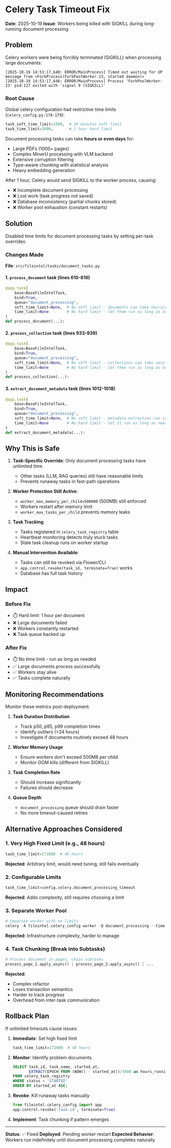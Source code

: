 # Celery Task Timeout Fix

**Date**: 2025-10-19
**Issue**: Workers being killed with SIGKILL during long-running document processing

## Problem

Celery workers were being forcibly terminated (SIGKILL) when processing large documents:

```
[2025-10-19 14:53:17,640: ERROR/MainProcess] Timed out waiting for UP message from <ForkProcess(ForkPoolWorker-23, started daemon)>
[2025-10-19 14:53:17,646: ERROR/MainProcess] Process 'ForkPoolWorker-23' pid:127 exited with 'signal 9 (SIGKILL)'
```

### Root Cause

Global celery configuration had restrictive time limits (`celery_config.py:178-179`):

```python
task_soft_time_limit=1800,  # 30 minutes soft limit
task_time_limit=3600,       # 1 hour hard limit
```

Document processing tasks can take **hours or even days** for:
- Large PDFs (1000+ pages)
- Complex MinerU processing with VLM backend
- Extensive corruption filtering
- Type-aware chunking with statistical analysis
- Heavy embedding generation

After 1 hour, Celery would send SIGKILL to the worker process, causing:
- ❌ Incomplete document processing
- ❌ Lost work (task progress not saved)
- ❌ Database inconsistency (partial chunks stored)
- ❌ Worker pool exhaustion (constant restarts)

## Solution

Disabled time limits for document processing tasks by setting per-task overrides.

### Changes Made

**File**: `src/fileintel/tasks/document_tasks.py`

#### 1. `process_document` task (lines 610-616)

```python
@app.task(
    base=BaseFileIntelTask,
    bind=True,
    queue="document_processing",
    soft_time_limit=None,  # No soft limit - documents can take hours/days
    time_limit=None        # No hard limit - let them run as long as needed
)
def process_document(...):
```

#### 2. `process_collection` task (lines 933-939)

```python
@app.task(
    base=BaseFileIntelTask,
    bind=True,
    queue="document_processing",
    soft_time_limit=None,  # No soft limit - collections can take very long
    time_limit=None        # No hard limit - let them run as long as needed
)
def process_collection(...):
```

#### 3. `extract_document_metadata` task (lines 1012-1018)

```python
@app.task(
    base=BaseFileIntelTask,
    bind=True,
    queue="document_processing",
    soft_time_limit=None,  # No soft limit - metadata extraction can take long
    time_limit=None        # No hard limit - let it run as long as needed
)
def extract_document_metadata(...):
```

## Why This is Safe

1. **Task-Specific Override**: Only document processing tasks have unlimited time
   - Other tasks (LLM, RAG queries) still have reasonable limits
   - Prevents runaway tasks in fast-path operations

2. **Worker Protection Still Active**:
   - `worker_max_memory_per_child=500000` (500MB) still enforced
   - Workers restart after memory limit
   - `worker_max_tasks_per_child` prevents memory leaks

3. **Task Tracking**:
   - Tasks registered in `celery_task_registry` table
   - Heartbeat monitoring detects truly stuck tasks
   - Stale task cleanup runs on worker startup

4. **Manual Intervention Available**:
   - Tasks can still be revoked via Flower/CLI
   - `app.control.revoke(task_id, terminate=True)` works
   - Database has full task history

## Impact

### Before Fix
- ⏱️ Hard limit: 1 hour per document
- ❌ Large documents failed
- ❌ Workers constantly restarted
- ❌ Task queue backed up

### After Fix
- ⏱️ No time limit - run as long as needed
- ✅ Large documents process successfully
- ✅ Workers stay alive
- ✅ Tasks complete naturally

## Monitoring Recommendations

Monitor these metrics post-deployment:

1. **Task Duration Distribution**
   - Track p50, p95, p99 completion times
   - Identify outliers (>24 hours)
   - Investigate if documents routinely exceed 48 hours

2. **Worker Memory Usage**
   - Ensure workers don't exceed 500MB per child
   - Monitor OOM kills (different from SIGKILL)

3. **Task Completion Rate**
   - Should increase significantly
   - Failures should decrease

4. **Queue Depth**
   - `document_processing` queue should drain faster
   - No more timeout-caused retries

## Alternative Approaches Considered

### 1. Very High Fixed Limit (e.g., 48 hours)
```python
task_time_limit=172800  # 48 hours
```
**Rejected**: Arbitrary limit, would need tuning, still fails eventually

### 2. Configurable Limits
```python
task_time_limit=config.celery.document_processing_timeout
```
**Rejected**: Adds complexity, still requires choosing a limit

### 3. Separate Worker Pool
```python
# Separate worker with no limits
celery -A fileintel.celery_config worker -Q document_processing --time-limit=0
```
**Rejected**: Infrastructure complexity, harder to manage

### 4. Task Chunking (Break into Subtasks)
```python
# Process document in pages, chain subtasks
process_page_1.apply_async() | process_page_2.apply_async() | ...
```
**Rejected**:
- Complex refactor
- Loses transaction semantics
- Harder to track progress
- Overhead from inter-task communication

## Rollback Plan

If unlimited timeouts cause issues:

1. **Immediate**: Set high fixed limit
   ```python
   task_time_limit=172800  # 48 hours
   ```

2. **Monitor**: Identify problem documents
   ```sql
   SELECT task_id, task_name, started_at,
          EXTRACT(EPOCH FROM (NOW() - started_at))/3600 as hours_running
   FROM celery_task_registry
   WHERE status = 'STARTED'
   ORDER BY started_at ASC;
   ```

3. **Revoke**: Kill runaway tasks manually
   ```python
   from fileintel.celery_config import app
   app.control.revoke('task-id', terminate=True)
   ```

4. **Implement**: Task chunking if pattern emerges

---

**Status**: ✅ Fixed
**Deployed**: Pending worker restart
**Expected Behavior**: Workers run indefinitely until document processing completes naturally
